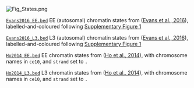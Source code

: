 ![Fig_States.png](Fig_States.png)

[`Evans2016_EE.bed`](Evans2016_EE.bed) EE (autosomal) chromatin states from ([Evans et al., 2016](https://doi.org/10.1073/pnas.1608162113)), labelled-and-coloured following [Supplementary Figure 1](http://www.pnas.org/content/pnas/suppl/2016/10/25/1608162113.DCSupplemental/pnas.1608162113.sfig01.pdf)

[`Evans2016_L3.bed`](Evans2016_L3.bed) L3 (autosomal) chromatin states from ([Evans et al., 2016](https://doi.org/10.1073/pnas.1608162113)), labelled-and-coloured following [Supplementary Figure 1](http://www.pnas.org/content/pnas/suppl/2016/10/25/1608162113.DCSupplemental/pnas.1608162113.sfig01.pdf)

[`Ho2014_EE.bed`](Ho2014_EE.bed) EE chromatin states from ([Ho et al., 2014](https://doi.org/10.1038/nature13415)), with chromosome names in `ce10`, and `strand` set to `.`

[`Ho2014_L3.bed`](Ho2014_L3.bed) L3 chromatin states from ([Ho et al., 2014](https://doi.org/10.1038/nature13415)), with chromosome names in `ce10`, and `strand` set to `.`
